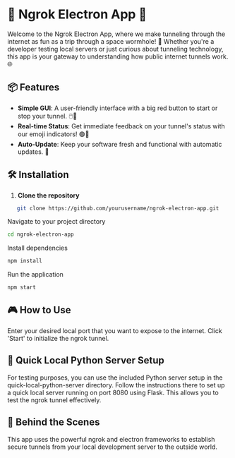 
# 🚀 Ngrok Electron App 🚀

Welcome to the Ngrok Electron App, where we make tunneling through the internet as fun as a trip through a space wormhole! 🌌 Whether you're a developer testing local servers or just curious about tunneling technology, this app is your gateway to understanding how public internet tunnels work. 🌐

## 📦 Features

- **Simple GUI**: A user-friendly interface with a big red button to start or stop your tunnel. 🖱️🎨
- **Real-time Status**: Get immediate feedback on your tunnel's status with our emoji indicators! 🟢🔴
- **Auto-Update**: Keep your software fresh and functional with automatic updates. 🔄

## 🛠️ Installation

1. **Clone the repository**

```bash
   git clone https://github.com/yourusername/ngrok-electron-app.git
```

Navigate to your project directory
```bash
cd ngrok-electron-app
```

Install dependencies
```bash
npm install
```

Run the application
```bash
npm start
```

## 🎮 How to Use
Enter your desired local port that you want to expose to the internet.
Click 'Start' to initialize the ngrok tunnel.

## 🐍 Quick Local Python Server Setup
For testing purposes, you can use the included Python server setup in the quick-local-python-server directory. Follow the instructions there to set up a quick local server running on port 8080 using Flask. This allows you to test the ngrok tunnel effectively.

## 🤖 Behind the Scenes
This app uses the powerful ngrok and electron frameworks to establish secure tunnels from your local development server to the outside world. 
